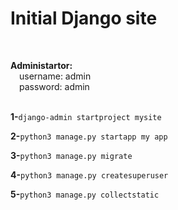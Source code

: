# Initial Django site
<br>

**Administartor:**
<br>&emsp;username: admin
<br>&emsp;password: admin
<br>
<br>

**1-**`django-admin startproject mysite` 
<br>

**2-**`python3 manage.py startapp my app`
<br>

**3-**`python3 manage.py migrate`
<br>

**4-**`python3 manage.py createsuperuser`
<br>

**5-**`python3 manage.py collectstatic`
